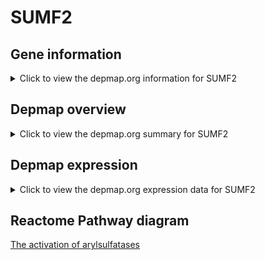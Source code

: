 <h1>SUMF2</h1>

<h2>Gene information</h2>
<details>
  <summary>Click to view the depmap.org information for SUMF2</summary>
  <iframe src="https://depmap.org/portal/gene/SUMF2?tab=about" style="border:none;width:100%;height:800px"></iframe>
</details>

<h2>Depmap overview</h2>
<details>
  <summary>Click to view the depmap.org summary for SUMF2</summary>
  <iframe src="https://depmap.org/portal/gene/SUMF2?tab=overview" style="border:none;width:100%;height:800px"></iframe>
</details>

<h2>Depmap expression</h2>
<details>
  <summary>Click to view the depmap.org expression data for SUMF2</summary>
  <iframe src="https://depmap.org/portal/gene/SUMF2?tab=characterization" style="border:none;width:100%;height:800px"></iframe>
</details>



<h2>Reactome Pathway diagram</h2>
<a href="https://reactome.org/PathwayBrowser/#/R-HSA-1663150" target="_BLANK">The activation of arylsulfatases</a>



